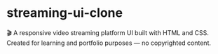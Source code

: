 # streaming-ui-clone
🎬 A responsive video streaming platform UI built with HTML and CSS. Created for learning and portfolio purposes — no copyrighted content.
